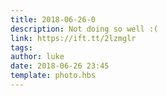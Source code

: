 ```yaml
---
title: 2018-06-26-0
description: Not doing so well :(
link: https://ift.tt/2lzmglr
tags: 
author: luke
date: 2018-06-26 23:45
template: photo.hbs
---
```


